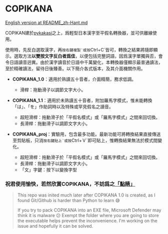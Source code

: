 # COPIKANA
[English version at README_zh-Hant.md](https://github.com/samhui96/COPIKANA/main/README.md)

COPIKAN建於[pykakasi](https://github.com/miurahr/pykakasi)之上，爲輕型日本漢字至平假名轉換器，並可供離線使用。

使用時，先反白選取漢字，再`按右鍵複製‵或按`Ctrl+C`皆可，轉換之結果將隨即顯示。選取方法**以雙按文字反白者爲佳**，以便包括完整詞語，因爲漢字單獨與否，會令日語讀音迥異。由於漢字讀音於日語中千萬變化，本轉換器僅顯示最普通讀法，至於精確讀法，留待日後臻善。以下簡介各式版本，及其介面機關作用。

- **COPIKANA_1.0**：適用於熟讀五十音者，介面精簡，務求低調。
  - 滑桿：拖動滑子以調節文字大小。

- **COPIKANA_1.1**：適用於未熟讀五十音者，附加羅馬字模式，惟未能轉換「は」、「を」作助詞時以及特殊或罕見假名之讀音。
  - 超短滑桿：拖動滑子於「平假名模式」或「羅馬字模式」之間來回切換。
  - 長滑桿：拖動滑子以調節文字大小。
    
- **COPIKANA_proj**：實驗用，包含最多功能。最新功能可將轉換結果直接傳送至剪貼板，只消`按右鍵貼上‵或按`Ctrl+Ｖ`即可貼上，惟轉換結果無法於模式間變化。
  - 超短滑桿：拖動滑子於「平假名模式」或「羅馬字模式」之間來回切換。
  - 長滑桿：拖動滑子以調節文字大小。
  - 「文」字鍵：按下以變換字型

### 祝君使用愉快，若然欣賞COPIKANA，不妨爲之[「點睛」](https://ko-fi.com/s/b8e4f06daa)

> This repo was inited much later after COPIKANA 1.0 is created, as I found Git/Github is harder than Python to learn 😅
> 
> If you try to pack COPIKANA into an EXE file, Microsoft Defender may think it is malware 😕 Exempt the folder where you are going to store the executable helps prevent the inconvenience. I'm working on the issue and hopefully it can be solved.

